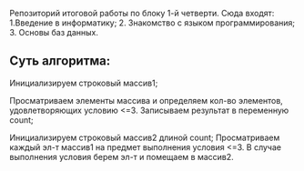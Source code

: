 Репозиторий итоговой работы по блоку 1-й четверти.
Сюда входят:
1.Введение в информатику;
2. Знакомство с языком программирования;
3. Основы баз данных.

## Суть алгоритма:
Инициализируем строковый массив1;

Просматриваем элементы массива и определяем кол-во элементов, удовлетворяющих условию <=3. Записываем результат в переменную count;

Инициализируем строковый массив2 длиной count;
Просматриваем каждый эл-т массив1 на предмет выполнения условия <=3. В случае выполнения условия берем эл-т и помещаем в массив2.

